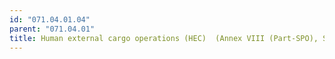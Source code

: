 ```yaml
---
id: "071.04.01.04"
parent: "071.04.01"
title: Human external cargo operations (HEC)  (Annex VIII (Part-SPO), Subpart E)
---
```

